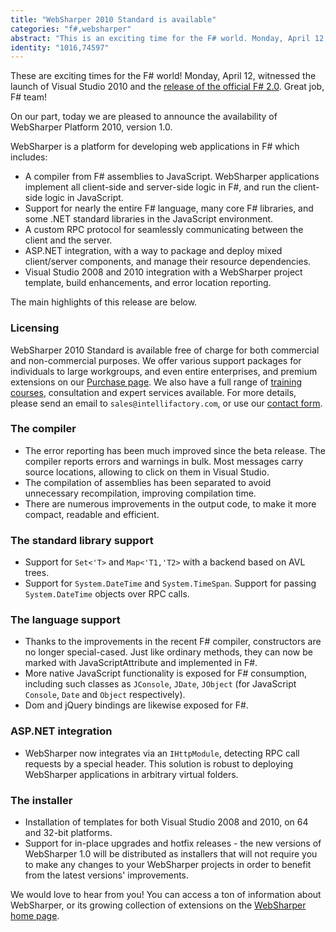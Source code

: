 ```yaml
---
title: "WebSharper 2010 Standard is available"
categories: "f#,websharper"
abstract: "This is an exciting time for the F# world. Monday, April 12, witnessed the launch of VisualStudio 2010 and the release of the official F#, 2.0. Great job, F# team!On our part, today we are pleased to announce the availability of WebSharper Platform 1.0."
identity: "1016,74597"
---
```

These are exciting times for the F# world! Monday, April 12, witnessed the launch of Visual Studio 2010 and the [release of the official F# 2.0](http://blogs.msdn.com/dsyme/archive/2010/04/12/f-2-0-released-as-part-of-visual-studio-2010.aspx). Great job, F# team!

On our part, today we are pleased to announce the availability of WebSharper Platform 2010, version 1.0.

WebSharper is a platform for developing web applications in F# which includes:

 * A compiler from F# assemblies to JavaScript. WebSharper applications implement all client-side and server-side logic in F#, and run the client-side logic in JavaScript.
 * Support for nearly the entire F# language, many core F# libraries, and some .NET standard libraries in the JavaScript environment.
 * A custom RPC protocol for seamlessly communicating between the client and the server.
 * ASP.NET integration, with a way to package and deploy mixed client/server components, and manage their resource dependencies.
 * Visual Studio 2008 and 2010 integration with a WebSharper project template, build enhancements, and error location reporting.

The main highlights of this release are below.

### Licensing

WebSharper 2010 Standard is available free of charge for both commercial and non-commercial purposes. We offer various support packages for individuals to large workgroups, and even entire enterprises, and premium extensions on our [Purchase page](http://www.intellifactory.com/products/wsp/Buy.aspx). We also have a full range of [training courses](http://www.intellifactory.com/Trainings.aspx), consultation and expert services available. For more details, please send an email to `sales@intellifactory.com`, or use our [contact form](http://www.intellifactory.com/ContactUs.aspx).

### The compiler

 * The error reporting has been much improved since the beta release. The compiler reports errors and warnings in bulk. Most messages carry source locations, allowing to click on them in Visual Studio.
 * The compilation of assemblies has been separated to avoid unnecessary recompilation, improving compilation time.
 * There are numerous improvements in the output code, to make it more compact, readable and efficient.

### The standard library support

 * Support for `Set<'T>` and `Map<'T1,'T2>` with a backend based on AVL trees.
 * Support for `System.DateTime` and `System.TimeSpan`. Support for passing `System.DateTime` objects over RPC calls.

### The language support

 * Thanks to the improvements in the recent F# compiler, constructors are no longer special-cased. Just like ordinary methods, they can now be marked with JavaScriptAttribute and implemented in F#.
 * More native JavaScript functionality is exposed for F# consumption, including such classes as `JConsole`, `JDate`, `JObject` (for JavaScript `Console`, `Date` and `Object` respectively).
 * Dom and jQuery bindings are likewise exposed for F#.

### ASP.NET integration

 * WebSharper now integrates via an `IHttpModule`, detecting RPC call requests by a special header. This solution is robust to deploying WebSharper applications in arbitrary virtual folders.

### The installer

 * Installation of templates for both Visual Studio 2008 and 2010, on 64 and 32-bit platforms.
 * Support for in-place upgrades and hotfix releases - the new versions of WebSharper 1.0 will be distributed as installers that will not require you to make any changes to your WebSharper projects in order to benefit from the latest versions' improvements.

We would love to hear from you! You can access a ton of information about WebSharper, or its growing collection of extensions on the [WebSharper home page](http://www.intellifactory.com/products/wsp/Home.aspx).
